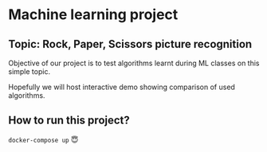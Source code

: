 # Machine learning project

## Topic: Rock, Paper, Scissors picture recognition

Objective of our project is to test algorithms learnt during ML classes on this simple topic.

Hopefully we will host interactive demo showing comparison of used algorithms.

## How to run this project?
`docker-compose up` 😇
